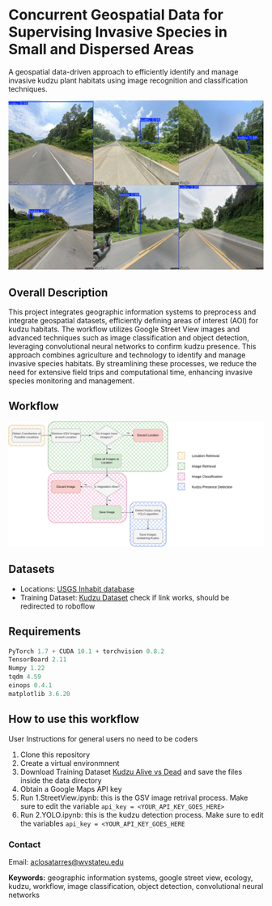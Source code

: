 # Concurrent Geospatial Data for Supervising Invasive Species in Small and Dispersed Areas 
A geospatial data-driven approach to efficiently identify and manage invasive kudzu plant habitats using image recognition and classification techniques.

![Results](images/results.png)

## Overall Description
This project integrates geographic information systems to preprocess and integrate geospatial datasets, efficiently defining areas of interest (AOI) for kudzu habitats. The workflow utilizes Google Street View images and advanced techniques such as image classification and object detection, leveraging convolutional neural networks to confirm kudzu presence. This approach combines agriculture and technology to identify and manage invasive species habitats. By streamlining these processes, we reduce the need for extensive field trips and computational time, enhancing invasive species monitoring and management.


## Workflow
![Workflow of our proposed model](images/Workflow_diagram.png)

## Datasets
- Locations: [USGS Inhabit database](https://gis.usgs.gov/inhabit/)
- Training Dataset: [Kudzu Dataset]([https://www.kaggle.com/datasets/albaclosatarres/alive-vs-dead-kudzu-vegetation](https://app.roboflow.com/test-mhm3s/kudzu-in-gsv/3)) check if link works, should be redirected to roboflow

## Requirements
```python
PyTorch 1.7 + CUDA 10.1 + torchvision 0.8.2
TensorBoard 2.11
Numpy 1.22
tqdm 4.59
einops 0.4.1
matplotlib 3.6.20
```


## How to use this workflow
User Instructions for general users no need to be coders
1. Clone this repository
2. Create a virtual environmnent
3. Download Training Dataset [Kudzu Alive vs Dead](https://www.kaggle.com/datasets/albaclosatarres/alive-vs-dead-kudzu-vegetation) and save the files inside the data directory
4. Obtain a Google Maps API key
5. Run 1.StreetView.ipynb: this is the GSV image retrival process. Make sure to edit the variable `api_key = <YOUR_API_KEY_GOES_HERE>`
6. Run 2.YOLO.ipynb: this is the kudzu detection process. Make sure to edit the variables `api_key = <YOUR_API_KEY_GOES_HERE`

### Contact
Email: aclosatarres@wvstateu.edu

**Keywords:** geographic information systems, google street view, ecology, kudzu, workflow,
image classification, object detection, convolutional neural networks
